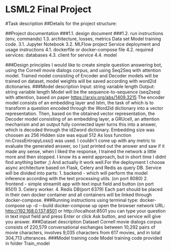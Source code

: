 # LSML2 Final Project
#Task description
##Details for the project structure:

##Project documentation 
###1.1. design document
###1.2. run instructions (env, commands) 
1.3. architecture, losses, metrics
Data set
Model training code.
3.1. Jupyter Notebook 
3.2. MLFlow project
Service deployment and usage instructions 
4.1. dockerfile or docker-compose file 
4.2. required services: databases 
4.3. client for service 4.4. model

###Design principles
I would like to create simple question answering bot, using the Cornell movie dialogs corpus, and using Seq2Seq with attention model. Trained model consisting of Encoder and Decoder models will be trained on dataset, model weights will be saved according with word2id dictionaries.
###Model description
Input: string variable length Output: string variable length Model will be the sequence-to-sequence (seq2seq) with attention, based on paper https://arxiv.org/abs/1409.3215 The encoder model consists of an embedding layer and lstm, the task of which is to transform a question encoded through the Word2id dictionary into a vector representation. Then, based on the obtained vector representation, the Decoder model consisting of an embedding layer, a GRUcell, an attention mechanism and an output fully connected layer turns this into a answer, which is decoded through the id2word dictionary. Embedding size was choosen as 256 Hidden size was equal 512 As loss function nn.CrossEntropyLoss() was used. I couldn't come up with any metric to evaluate the generated answer, so I just printed out the answer and saw if it made any sense, when I liked the response, I trained the network a little more and then stopped. I know its a weird approach, but in short time I didnt find anything better ;) And actually it work well.For the deployment I choose async architecture based on Flask, Celery and Redis as query DB. Service will be divided into parts: 1. backend - which will perform the model inference according with the text processing utils. (on port 8080) 2. frontend - simple streamlit app with text input field and button (on port 8501) 3. Celery worker. 4. Redis DB(port 6379) Each part should be placed in their own docker container and all containers will be linked through docker-compose.
###Running instructions
using terminal type: docker-compose up -d --build docker-compose up open the browser network URL: http://192.168.0.137:8501 or http://localhost:8501 you can type your question in text input field and press Enter or click Ask button, and service will give you answer.
###Dataset description
Dataset Cornell movie dialogs corpus consists of 220,579 conversational exchanges between 10,292 pairs of movie characters, involves 9,035 characters from 617 movies, and in total 304,713 utterances.
###Model training code
Model training code provided in folder Train_model
